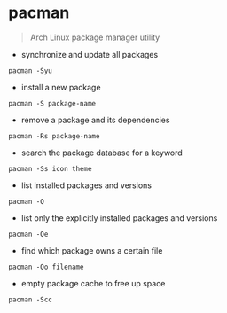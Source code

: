 # pacman

> Arch Linux package manager utility

- synchronize and update all packages

`pacman -Syu`

- install a new package

`pacman -S package-name`

- remove a package and its dependencies

`pacman -Rs package-name`

- search the package database for a keyword

`pacman -Ss icon theme`

- list installed packages and versions

`pacman -Q`

- list only the explicitly installed packages and versions

`pacman -Qe`

- find which package owns a certain file

`pacman -Qo filename`

- empty package cache to free up space

`pacman -Scc`
